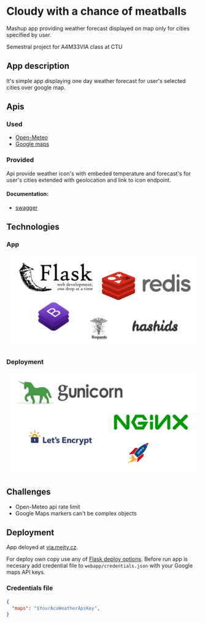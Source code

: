 # Cloudy with a chance of meatballs
Mashup app providing weather forecast displayed on map only for cities specified by user.

Semestral project for A4M33VIA class at CTU

## App description
It's simple app displaying one day weather forecast for user's selected cities over google map.

## Apis
### Used
 * [Open-Meteo](https://open-meteo.com/)
 * [Google maps](https://developers.google.com/maps/)

### Provided
Api provide weather icon's with embeded temperature and forecast's for user's cities extended with geolocation and link to icon endpoint.
#### Documentation:
  * [swagger](https://app.swaggerhub.com/apis/CTU17/cloudy_with_a_chance_of_meatballs/1.0.0)

## Technologies
### App
![AppTech](https://github.com/mejatysek/CloudyWithAChanceOfMeatballs/blob/master/doc/tech_app.png)
### Deployment
![DeploymentTech](https://github.com/mejatysek/CloudyWithAChanceOfMeatballs/blob/master/doc/tech_deploy.png)

## Challenges
 * Open-Meteo api rate limit
 * Google Maps markers can't be complex objects

## Deployment
App deloyed at [via.mejty.cz](https://via.mejty.cz/).

For deploy own copy use any of [Flask deploy options](https://flask.palletsprojects.com/en/stable/deploying/).
Before run app is necesary add credential file to `webapp/credentials.json` with your Google maps API keys.

### Credentials file
```json
{
  "maps": "$YourAcuWeatherApiKey",
}
```
